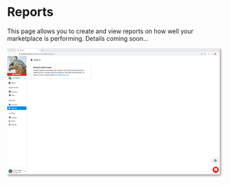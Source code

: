 # Reports

This page allows you to create and view reports on how well your marketplace is performing. Details coming soon…

<a href="../../images/marketplace-reports-lg.jpg" target="_blank"><img src="../../images/marketplace-reports.jpg" style="margin: auto; display: block"></a>


